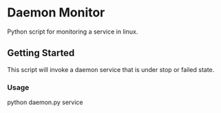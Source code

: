 # Daemon Monitor
Python script for monitoring a service in linux.

## Getting Started

This script will invoke a daemon service that is under stop or failed state.

### Usage

python daemon.py service



